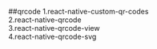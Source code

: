 ##qrcode
1.react-native-custom-qr-codes<br>
2.react-native-qrcode<br>
3.react-native-qrcode-view<br>
4.react-native-qrcode-svg<br>   
